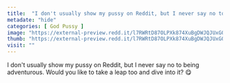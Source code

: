 ```yaml
---
title:  "I don't usually show my pussy on Reddit, but I never say no to being adventurous. Would you like to take a leap too and dive into it? 😋"
metadate: "hide"
categories: [ God Pussy ]
image: "https://external-preview.redd.it/l7RWRtD87OLPXk874XuBgDWJQJUxGOdPefzi_Wf1Nmw.jpg?auto=webp&s=75789310749380e00f47f3fa7fccdf87605df04d"
thumb: "https://external-preview.redd.it/l7RWRtD87OLPXk874XuBgDWJQJUxGOdPefzi_Wf1Nmw.jpg?width=1080&crop=smart&auto=webp&s=0c3f7a7ee45965894ab9bd1c77c4e39c823d3463"
visit: ""
---
```

I don't usually show my pussy on Reddit, but I never say no to being adventurous. Would you like to take a leap too and dive into it? 😋
